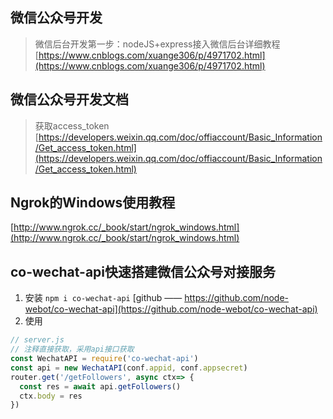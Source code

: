 ## 微信公众号开发
> 微信后台开发第一步：nodeJS+express接入微信后台详细教程
[https://www.cnblogs.com/xuange306/p/4971702.html](https://www.cnblogs.com/xuange306/p/4971702.html)

## 微信公众号开发文档
> 获取access_token
[https://developers.weixin.qq.com/doc/offiaccount/Basic_Information/Get_access_token.html](https://developers.weixin.qq.com/doc/offiaccount/Basic_Information/Get_access_token.html)

## Ngrok的Windows使用教程
[http://www.ngrok.cc/_book/start/ngrok_windows.html](http://www.ngrok.cc/_book/start/ngrok_windows.html)

## co-wechat-api快速搭建微信公众号对接服务
1. 安装
`npm i co-wechat-api`
[github —— https://github.com/node-webot/co-wechat-api](https://github.com/node-webot/co-wechat-api)
2. 使用
```js
// server.js
// 注释直接获取，采用api接口获取
const WechatAPI = require('co-wechat-api')
const api = new WechatAPI(conf.appid, conf.appsecret)
router.get('/getFollowers', async ctx=> {
  const res = await api.getFollowers()
  ctx.body = res
})
```